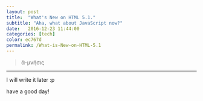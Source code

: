 ```yaml
---
layout: post
title:  "What's New on HTML 5.1."
subtitle: "Aha, what about JavaScript now?"
date:   2016-12-23 11:44:00
categories: [tech]
color: ec767d
permalink: /What-is-New-on-HTML-5.1
---
```


> ἀ-μνήσις

___
I will write it later :p

have a good day!